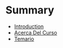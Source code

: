 # Summary

* [Introduction](README.md)
* [Acerca Del Curso](AcercaDelCurso.md)
* [Temario](Temario.md)

